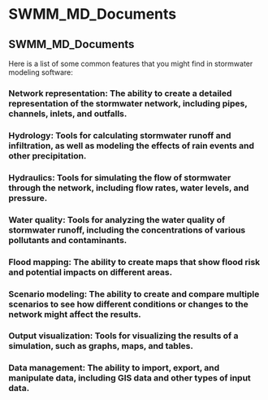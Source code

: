 # SWMM_MD_Documents
## SWMM_MD_Documents
 
 Here is a list of some common features that you might find in stormwater modeling software:

### Network representation: The ability to create a detailed representation of the stormwater network, including pipes, channels, inlets, and outfalls.

### Hydrology: Tools for calculating stormwater runoff and infiltration, as well as modeling the effects of rain events and other precipitation.

### Hydraulics: Tools for simulating the flow of stormwater through the network, including flow rates, water levels, and pressure.

### Water quality: Tools for analyzing the water quality of stormwater runoff, including the concentrations of various pollutants and contaminants.

### Flood mapping: The ability to create maps that show flood risk and potential impacts on different areas.

### Scenario modeling: The ability to create and compare multiple scenarios to see how different conditions or changes to the network might affect the results.

### Output visualization: Tools for visualizing the results of a simulation, such as graphs, maps, and tables.

### Data management: The ability to import, export, and manipulate data, including GIS data and other types of input data.
